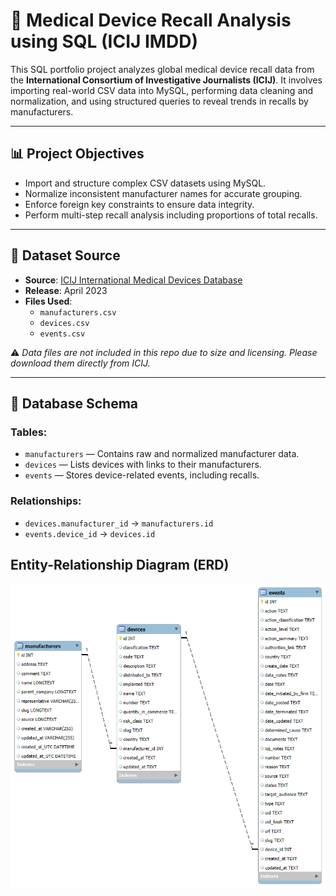 # 🏥 Medical Device Recall Analysis using SQL (ICIJ IMDD)

This SQL portfolio project analyzes global medical device recall data from the **International Consortium of Investigative Journalists (ICIJ)**. It involves importing real-world CSV data into MySQL, performing data cleaning and normalization, and using structured queries to reveal trends in recalls by manufacturers.

---

## 📊 Project Objectives

- Import and structure complex CSV datasets using MySQL.
- Normalize inconsistent manufacturer names for accurate grouping.
- Enforce foreign key constraints to ensure data integrity.
- Perform multi-step recall analysis including proportions of total recalls.

---

## 📁 Dataset Source

- **Source**: [ICIJ International Medical Devices Database](https://www.icij.org/investigations/implant-files/icijs-international-medical-devices-database/)
- **Release**: April 2023
- **Files Used**:
  - `manufacturers.csv`
  - `devices.csv`
  - `events.csv`

⚠️ *Data files are not included in this repo due to size and licensing. Please download them directly from ICIJ.*

---

## 🧱 Database Schema

### Tables:
- `manufacturers` — Contains raw and normalized manufacturer data.
- `devices` — Lists devices with links to their manufacturers.
- `events` — Stores device-related events, including recalls.

### Relationships:
- `devices.manufacturer_id` → `manufacturers.id`
- `events.device_id` → `devices.id`

## Entity-Relationship Diagram (ERD)

![ERD Diagram](erd/erd_diagram.png)
